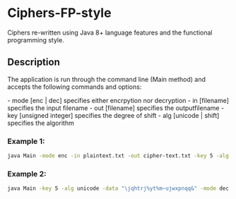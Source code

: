 # Ciphers-FP-style
Ciphers re-written using Java 8+ language features and the functional programming style.

## Description
The application is run through the command line (Main method) and accepts the following commands and options:

\- mode [enc | dec] specifies either encrpytion nor decryption
\- in [filename] specifies the input filename
\- out [filename] specifies the outputfilename
\- key [unsigned integer] specifies the degree of shift
\- alg [unicode | shift] specifies the algorithm 

### Example 1:

```bash
java Main -mode enc -in plaintext.txt -out cipher-text.txt -key 5 -alg unicode
```

### Example 2:
```bash
java Main -key 5 -alg unicode -data "\jqhtrj%yt%m~ujwxpnqq&" -mode dec
```
